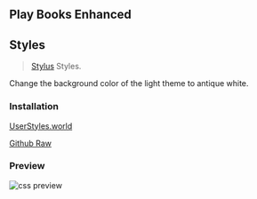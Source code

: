 ## Play Books Enhanced

## Styles

> [Stylus](https://github.com/openstyles/stylus) Styles.

Change the background color of the light theme to antique white.

### Installation

[UserStyles.world](https://userstyles.world/style/24418/)

[Github Raw](https://raw.githubusercontent.com/ewigl/playbooks-enhanced/main/playbooks.user.css)

### Preview

![css preview](https://github.com/user-attachments/assets/e8fec8be-1af9-4801-84d9-af010ee1c117)
